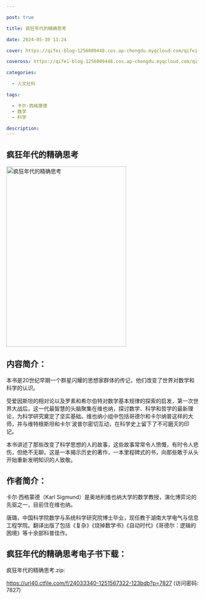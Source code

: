 ```yaml
---

post: true

title: 疯狂年代的精确思考

date: 2024-05-30 13:24

cover: https://qifei-blog-1256009448.cos.ap-chengdu.myqcloud.com/qifei-blog/41AIKvhBoWL.jpg

coveross: https://qifei-blog-1256009448.cos.ap-chengdu.myqcloud.com/qifei-blog/41AIKvhBoWL.jpg

categories:

  - 人文社科

tags:

  - 卡尔·西格蒙德
  - 数学
  - 科学

description:
---
```


## 疯狂年代的精确思考

<img alt="疯狂年代的精确思考" class="aligncenter loading" data-was-processed="true" decoding="async" fetchpriority="high" height="471" src="https://qifei-blog-1256009448.cos.ap-chengdu.myqcloud.com/qifei-blog/41AIKvhBoWL.jpg" style="cursor: zoom-in;" width="314"/>

## 内容简介：

本书是20世纪早期一个群星闪耀的思想家群体的传记，他们改变了世界对数学和科学的认识。<br/>

受爱因斯坦的相对论以及罗素和希尔伯特对数学基本规律的探索的启发，第一次世界大战后，这一代最智慧的头脑聚集在维也纳，探讨数学、科学和哲学的最新理论，为科学研究奠定了坚实基础。维也纳小组中包括哥德尔和卡尔纳普这样的大师，并与维特根斯坦和卡尔˙波普尔密切互动，在科学史上留下了不可磨灭的印记。<br/>

本书讲述了那些改变了科学思想的人的故事，这些故事常常令人愤慨，有时令人悲伤，但绝不无聊。这是一本揭示历史的著作，一本里程碑式的书，向那些敢于从头开始重新发明知识的人致敬。

## 作者简介：

卡尔·西格蒙德（Karl Sigmund）是奥地利维也纳大学的数学教授，演化博弈论的先驱之一，目前住在维也纳。<br/>

唐璐，中国科学院数学与系统科学研究院博士毕业，现任教于湖南大学电气与信息工程学院。翻译出版了包括《复杂》《烧掉数学书》《自动时代》《哥德尔：逻辑的困境》等十余部科普佳作。

## 疯狂年代的精确思考电子书下载：

疯狂年代的精确思考.zip: 

https://url40.ctfile.com/f/24033340-1251567322-123bdb?p=7827 (访问密码: 7827)
